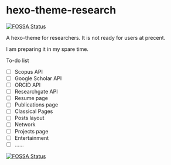 # hexo-theme-research
[![FOSSA Status](https://app.fossa.com/api/projects/git%2Bgithub.com%2Fjiehua1995%2Fhexo-theme-research.svg?type=shield)](https://app.fossa.com/projects/git%2Bgithub.com%2Fjiehua1995%2Fhexo-theme-research?ref=badge_shield)

A hexo-theme for researchers.
It is not ready for users at precent.

I am preparing it in my spare time.


To-do list
- [ ] Scopus API
- [ ] Google Scholar API
- [ ] ORCID API
- [ ] Researchgate API
- [ ] Resume page
- [ ] Publications page
- [ ] Classical Pages
- [ ] Posts layout
- [ ] Network
- [ ] Projects page
- [ ] Entertainment
- [ ] ……

[![FOSSA Status](https://app.fossa.com/api/projects/git%2Bgithub.com%2Fjiehua1995%2Fhexo-theme-research.svg?type=large)](https://app.fossa.com/projects/git%2Bgithub.com%2Fjiehua1995%2Fhexo-theme-research?ref=badge_large)
